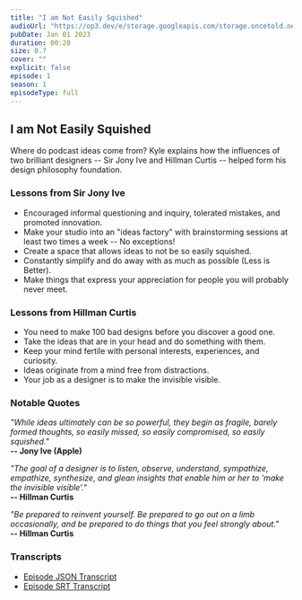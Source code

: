 ```yaml
---
title: "I am Not Easily Squished"
audioUrl: "https://op3.dev/e/storage.googleapis.com/storage.oncetold.net/80000018/20800032/nes001-i-am-not-easily-squished.mp3"
pubDate: Jan 01 2023
duration: 00:20
size: 0.7
cover: ""
explicit: false
episode: 1
season: 1
episodeType: full
---
```


## I am Not Easily Squished

Where do podcast ideas come from? Kyle explains how the influences of two brilliant designers -- Sir Jony Ive and Hillman Curtis -- helped form his design philosophy foundation.

### Lessons from Sir Jony Ive

- Encouraged informal questioning and inquiry, tolerated mistakes, and promoted innovation.
- Make your studio into an "ideas factory" with brainstorming sessions at least two times a week -- No exceptions!
- Create a space that allows ideas to not be so easily squished.
- Constantly simplify and do away with as much as possible (Less is Better).
- Make things that express your appreciation for people you will probably never meet.

### Lessons from Hillman Curtis

- You need to make 100 bad designs before you discover a good one.
- Take the ideas that are in your head and do something with them.
- Keep your mind fertile with personal interests, experiences, and curiosity.
- Ideas originate from a mind free from distractions.
- Your job as a designer is to make the invisible visible.

### Notable Quotes

_"While ideas ultimately can be so powerful, they begin as fragile, barely formed thoughts, so easily missed, so easily compromised, so easily squished."_<br />
**-- Jony Ive (Apple)**

_"The goal of a designer is to listen, observe, understand, sympathize, empathize, synthesize, and glean insights that enable him or her to 'make the invisible visible'."_<br />
**-- Hillman Curtis**

_"Be prepared to reinvent yourself. Be prepared to go out on a limb occasionally, and be prepared to do things that you feel strongly about."_<br />
**-- Hillman Curtis**

### Transcripts

- [Episode JSON Transcript](https://storage.googleapis.com/storage.oncetold.net/80000018/20800032/transcript.json)
- [Episode SRT Transcript](https://storage.googleapis.com/storage.oncetold.net/80000018/20800032/transcript.srt)
